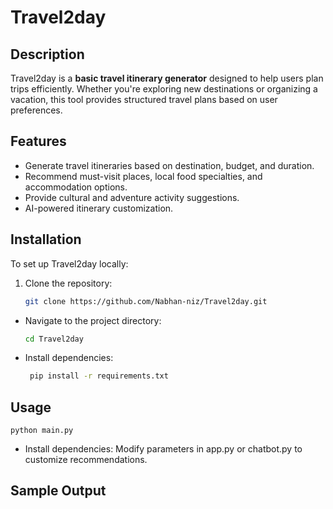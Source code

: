 # Travel2day

## Description
Travel2day is a **basic travel itinerary generator** designed to help users plan trips efficiently. Whether you're exploring new destinations or organizing a vacation, this tool provides structured travel plans based on user preferences.

## Features
- Generate travel itineraries based on destination, budget, and duration.
- Recommend must-visit places, local food specialties, and accommodation options.
- Provide cultural and adventure activity suggestions.
- AI-powered itinerary customization.

## Installation
To set up Travel2day locally:
1. Clone the repository:
   ```bash
   git clone https://github.com/Nabhan-niz/Travel2day.git
- Navigate to the project directory:
   ```bash
   cd Travel2day
- Install dependencies:
  ```bash
   pip install -r requirements.txt
## Usage
    python main.py

- Install dependencies:
Modify parameters in app.py or chatbot.py to customize recommendations.

## Sample Output

   
